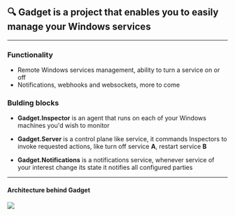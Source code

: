 ## 🔍 Gadget is a project that enables you to easily manage your Windows services
---
### Functionality
* Remote Windows services management, ability to turn a service on or off
* Notifications, webhooks and websockets, more to come

### Bulding blocks
- **Gadget.Inspector** is an agent that runs on each of your Windows machines you'd wish to monitor

- **Gadget.Server** is a control plane like service, it commands Inspectors to invoke requested actions, like turn off service **A**, restart service **B**

- **Gadget.Notifications** is a notifications service, whenever service of your interest change its state it notifies all configured parties
---
#### Architecture behind Gadget
![](https://i.imgur.com/dEuEPRc.png)
